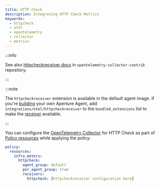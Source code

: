 ```yaml
---
title: HTTP Check
description: Integrating HTTP Check Metrics
keywords:
  - httpcheck
  - otel
  - opentelemetry
  - collector
  - metrics
---
```


:::info

See also [httpcheckreceiver docs][receiver] in `opentelemetry-collector-contrib`
repository.

:::

:::note

The `httpcheckreceiver` extension is available in the default agent image. If
you're [building][build] your own Aperture Agent, add
`integrations/otel/httpcheckreceiver` to the `bundled_extensions` list to make
the [receiver][receiver] available.

:::

You can configure the [OpenTelemetry Collector][opentelemetry-collector] for
HTTP Check as part of [Policy resources][policy-resources] while applying the
policy:

```yaml
policy:
  resources:
    infra_meters:
      httpcheck:
        agent_group: default
        per_agent_group: true
        receivers:
          httpcheck: [httpcheckreceiver configuration here]
```

[build]: /reference/aperturectl/build/agent/agent.md
[receiver]:
  https://github.com/open-telemetry/opentelemetry-collector-contrib/tree/main/receiver/httpcheckreceiver
[opentelemetry-collector]: /reference/configuration/spec.md#telemetry-collector
[policy-resources]: /reference/configuration/spec.md#resources
